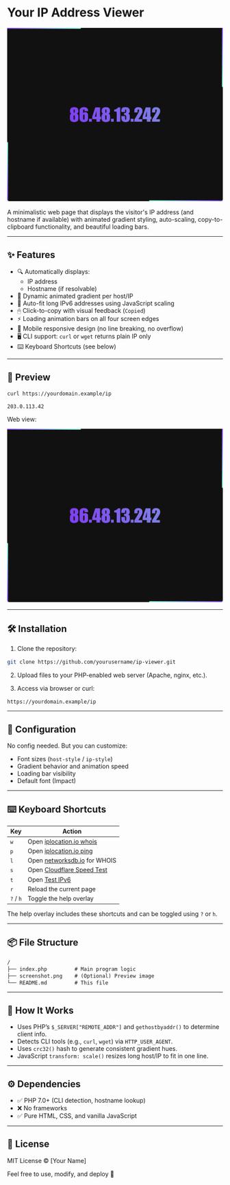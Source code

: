 # Your IP Address Viewer

![screenshot](screenshot.png)

A minimalistic web page that displays the visitor's IP address (and hostname if available) with animated gradient styling, auto-scaling, copy-to-clipboard functionality, and beautiful loading bars.

---

## ✨ Features

- 🔍 Automatically displays:
  - IP address
  - Hostname (if resolvable)
- 🎨 Dynamic animated gradient per host/IP
- 📏 Auto-fit long IPv6 addresses using JavaScript scaling
- 🖱 Click-to-copy with visual feedback (`Copied`)
- ⚡ Loading animation bars on all four screen edges
- 📱 Mobile responsive design (no line breaking, no overflow)
- 🖥 CLI support: `curl` or `wget` returns plain IP only
- ⌨️ Keyboard Shortcuts (see below)

---

## 📸 Preview

```
curl https://yourdomain.example/ip
```

```
203.0.113.42
```

Web view:

![web-preview](web-preview.png)

---

## 🛠 Installation

1. Clone the repository:

```bash
git clone https://github.com/yourusername/ip-viewer.git
```

2. Upload files to your PHP-enabled web server (Apache, nginx, etc.).

3. Access via browser or curl:

```
https://yourdomain.example/ip
```

---

## 🔧 Configuration

No config needed. But you can customize:

- Font sizes (`host-style` / `ip-style`)
- Gradient behavior and animation speed
- Loading bar visibility
- Default font (Impact)

---

## ⌨️ Keyboard Shortcuts

| Key       | Action                                |
|-----------|----------------------------------------|
| `w`       | Open [iplocation.io whois](https://iplocation.io/ping/your.ip) |
| `p`       | Open [iplocation.io ping](https://iplocation.io/ping/your.ip) |
| `l`       | Open [networksdb.io](https://networksdb.io/ip/your.ip) for WHOIS |
| `s`       | Open [Cloudflare Speed Test](https://speed.cloudflare.com/) |
| `t`       | Open [Test IPv6](https://test-ipv6.com/) |
| `r`       | Reload the current page                |
| `?` / `h` | Toggle the help overlay                |

The help overlay includes these shortcuts and can be toggled using `?` or `h`.

---

## 📦 File Structure

```
/
├── index.php         # Main program logic
├── screenshot.png    # (Optional) Preview image
└── README.md         # This file
```

---

## 🧠 How It Works

- Uses PHP’s `$_SERVER["REMOTE_ADDR"]` and `gethostbyaddr()` to determine client info.
- Detects CLI tools (e.g., `curl`, `wget`) via `HTTP_USER_AGENT`.
- Uses `crc32()` hash to generate consistent gradient hues.
- JavaScript `transform: scale()` resizes long host/IP to fit in one line.

---

## ⚙️ Dependencies

- ✅ PHP 7.0+ (CLI detection, hostname lookup)
- ❌ No frameworks
- ✅ Pure HTML, CSS, and vanilla JavaScript

---

## 📜 License

MIT License © [Your Name]

Feel free to use, modify, and deploy 🚀

